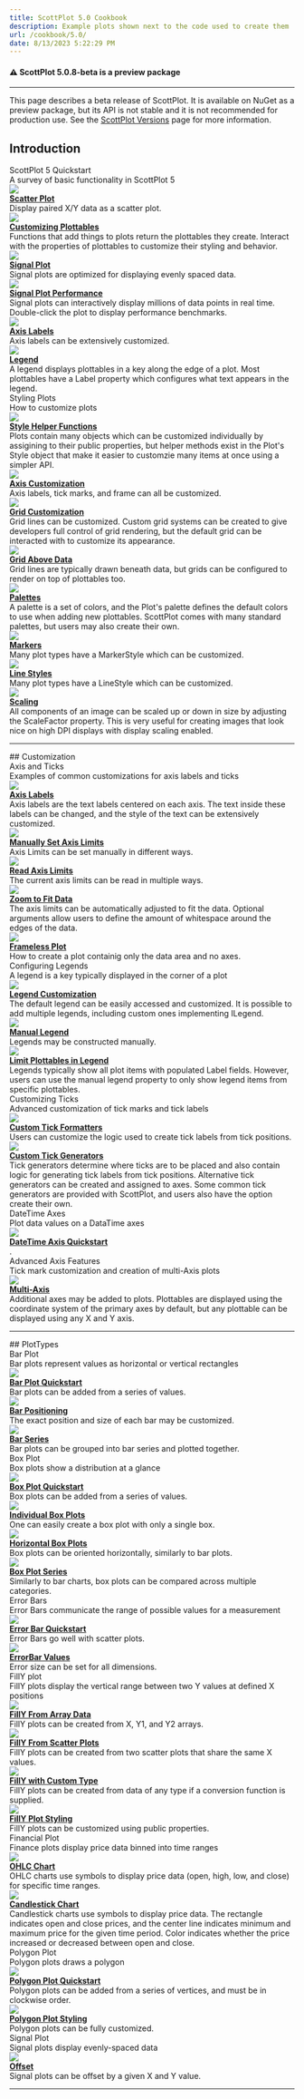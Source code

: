 ```yaml
---
title: ScottPlot 5.0 Cookbook
description: Example plots shown next to the code used to create them
url: /cookbook/5.0/
date: 8/13/2023 5:22:29 PM
---
```




<div class='alert alert-warning' role='alert'><h4 class='alert-heading py-0 my-0'>⚠️ ScottPlot 5.0.8-beta is a preview package</h4><hr /><p class='mb-0'><span class='fw-semibold'>This page describes a beta release of ScottPlot.</span> It is available on NuGet as a preview package, but its API is not stable and it is not recommended for production use. See the <a href='https://scottplot.net/versions/'>ScottPlot Versions</a> page for more information. </p></div>


## Introduction
<div class='fs-4 mt-4'>ScottPlot 5 Quickstart</div>
<div>A survey of basic functionality in ScottPlot 5</div>
<div class='row my-4'>
<div class='col'>
<a href='scottplot-5-quickstart/#scatter-plot'><img class='img-fluid' src='scottplot-5-quickstart/scatter-plot.png' /></a>
</div>
<div class='col'>
<div><a href='scottplot-5-quickstart/#scatter-plot'><b>Scatter Plot</b></a></div>
<div>Display paired X/Y data as a scatter plot.</div>
</div>
</div>
<div class='row my-4'>
<div class='col'>
<a href='scottplot-5-quickstart/#customizing-plottables'><img class='img-fluid' src='scottplot-5-quickstart/customizing-plottables.png' /></a>
</div>
<div class='col'>
<div><a href='scottplot-5-quickstart/#customizing-plottables'><b>Customizing Plottables</b></a></div>
<div>Functions that add things to plots return the plottables they create. Interact with the properties of plottables to customize their styling and behavior.</div>
</div>
</div>
<div class='row my-4'>
<div class='col'>
<a href='scottplot-5-quickstart/#signal-plot'><img class='img-fluid' src='scottplot-5-quickstart/signal-plot.png' /></a>
</div>
<div class='col'>
<div><a href='scottplot-5-quickstart/#signal-plot'><b>Signal Plot</b></a></div>
<div>Signal plots are optimized for displaying evenly spaced data.</div>
</div>
</div>
<div class='row my-4'>
<div class='col'>
<a href='scottplot-5-quickstart/#signal-plot-performance'><img class='img-fluid' src='scottplot-5-quickstart/signal-plot-performance.png' /></a>
</div>
<div class='col'>
<div><a href='scottplot-5-quickstart/#signal-plot-performance'><b>Signal Plot Performance</b></a></div>
<div>Signal plots can interactively display millions of data points in real time. Double-click the plot to display performance benchmarks.</div>
</div>
</div>
<div class='row my-4'>
<div class='col'>
<a href='scottplot-5-quickstart/#axis-labels'><img class='img-fluid' src='scottplot-5-quickstart/axis-labels.png' /></a>
</div>
<div class='col'>
<div><a href='scottplot-5-quickstart/#axis-labels'><b>Axis Labels</b></a></div>
<div>Axis labels can be extensively customized.</div>
</div>
</div>
<div class='row my-4'>
<div class='col'>
<a href='scottplot-5-quickstart/#legend'><img class='img-fluid' src='scottplot-5-quickstart/legend.png' /></a>
</div>
<div class='col'>
<div><a href='scottplot-5-quickstart/#legend'><b>Legend</b></a></div>
<div>A legend displays plottables in a key along the edge of a plot. Most plottables have a Label property which configures what text appears in the legend.</div>
</div>
</div>
<div class='fs-4 mt-4'>Styling Plots</div>
<div>How to customize plots</div>
<div class='row my-4'>
<div class='col'>
<a href='styling-plots/#style-helper-functions'><img class='img-fluid' src='styling-plots/style-helper-functions.png' /></a>
</div>
<div class='col'>
<div><a href='styling-plots/#style-helper-functions'><b>Style Helper Functions</b></a></div>
<div>Plots contain many objects which can be customized individually by assigining to their public properties, but helper methods exist in the Plot's Style object that make it easier to customzie many items at once using a simpler API.</div>
</div>
</div>
<div class='row my-4'>
<div class='col'>
<a href='styling-plots/#axis-customization'><img class='img-fluid' src='styling-plots/axis-customization.png' /></a>
</div>
<div class='col'>
<div><a href='styling-plots/#axis-customization'><b>Axis Customization</b></a></div>
<div>Axis labels, tick marks, and frame can all be customized.</div>
</div>
</div>
<div class='row my-4'>
<div class='col'>
<a href='styling-plots/#grid-customization'><img class='img-fluid' src='styling-plots/grid-customization.png' /></a>
</div>
<div class='col'>
<div><a href='styling-plots/#grid-customization'><b>Grid Customization</b></a></div>
<div>Grid lines can be customized. Custom grid systems can be created to give developers full control of grid rendering, but the default grid can be interacted with to customize its appearance.</div>
</div>
</div>
<div class='row my-4'>
<div class='col'>
<a href='styling-plots/#grid-above-data'><img class='img-fluid' src='styling-plots/grid-above-data.png' /></a>
</div>
<div class='col'>
<div><a href='styling-plots/#grid-above-data'><b>Grid Above Data</b></a></div>
<div>Grid lines are typically drawn beneath data, but grids can be configured to render on top of plottables too.</div>
</div>
</div>
<div class='row my-4'>
<div class='col'>
<a href='styling-plots/#palettes'><img class='img-fluid' src='styling-plots/palettes.png' /></a>
</div>
<div class='col'>
<div><a href='styling-plots/#palettes'><b>Palettes</b></a></div>
<div>A palette is a set of colors, and the Plot's palette defines the default colors to use when adding new plottables. ScottPlot comes with many standard palettes, but users may also create their own.</div>
</div>
</div>
<div class='row my-4'>
<div class='col'>
<a href='styling-plots/#markers'><img class='img-fluid' src='styling-plots/markers.png' /></a>
</div>
<div class='col'>
<div><a href='styling-plots/#markers'><b>Markers</b></a></div>
<div>Many plot types have a MarkerStyle which can be customized.</div>
</div>
</div>
<div class='row my-4'>
<div class='col'>
<a href='styling-plots/#line-styles'><img class='img-fluid' src='styling-plots/line-styles.png' /></a>
</div>
<div class='col'>
<div><a href='styling-plots/#line-styles'><b>Line Styles</b></a></div>
<div>Many plot types have a LineStyle which can be customized.</div>
</div>
</div>
<div class='row my-4'>
<div class='col'>
<a href='styling-plots/#scaling'><img class='img-fluid' src='styling-plots/scaling.png' /></a>
</div>
<div class='col'>
<div><a href='styling-plots/#scaling'><b>Scaling</b></a></div>
<div>All components of an image can be scaled up or down in size by adjusting the ScaleFactor property. This is very useful for creating images that look nice on high DPI displays with display scaling enabled.</div>
</div>
</div>
<hr class='my-5' />
## Customization
<div class='fs-4 mt-4'>Axis and Ticks</div>
<div>Examples of common customizations for axis labels and ticks</div>
<div class='row my-4'>
<div class='col'>
<a href='axis-and-ticks/#axis-labels'><img class='img-fluid' src='axis-and-ticks/axis-labels.png' /></a>
</div>
<div class='col'>
<div><a href='axis-and-ticks/#axis-labels'><b>Axis Labels</b></a></div>
<div>Axis labels are the text labels centered on each axis. The text inside these labels can be changed, and the style of the text can be extensively customized.</div>
</div>
</div>
<div class='row my-4'>
<div class='col'>
<a href='axis-and-ticks/#manually-set-axis-limits'><img class='img-fluid' src='axis-and-ticks/manually-set-axis-limits.png' /></a>
</div>
<div class='col'>
<div><a href='axis-and-ticks/#manually-set-axis-limits'><b>Manually Set Axis Limits</b></a></div>
<div>Axis Limits can be set manually in different ways.</div>
</div>
</div>
<div class='row my-4'>
<div class='col'>
<a href='axis-and-ticks/#read-axis-limits'><img class='img-fluid' src='axis-and-ticks/read-axis-limits.png' /></a>
</div>
<div class='col'>
<div><a href='axis-and-ticks/#read-axis-limits'><b>Read Axis Limits</b></a></div>
<div>The current axis limits can be read in multiple ways.</div>
</div>
</div>
<div class='row my-4'>
<div class='col'>
<a href='axis-and-ticks/#zoom-to-fit-data'><img class='img-fluid' src='axis-and-ticks/zoom-to-fit-data.png' /></a>
</div>
<div class='col'>
<div><a href='axis-and-ticks/#zoom-to-fit-data'><b>Zoom to Fit Data</b></a></div>
<div>The axis limits can be automatically adjusted to fit the data. Optional arguments allow users to define the amount of whitespace around the edges of the data.</div>
</div>
</div>
<div class='row my-4'>
<div class='col'>
<a href='axis-and-ticks/#frameless-plot'><img class='img-fluid' src='axis-and-ticks/frameless-plot.png' /></a>
</div>
<div class='col'>
<div><a href='axis-and-ticks/#frameless-plot'><b>Frameless Plot</b></a></div>
<div>How to create a plot containig only the data area and no axes.</div>
</div>
</div>
<div class='fs-4 mt-4'>Configuring Legends</div>
<div>A legend is a key typically displayed in the corner of a plot</div>
<div class='row my-4'>
<div class='col'>
<a href='configuring-legends/#legend-customization'><img class='img-fluid' src='configuring-legends/legend-customization.png' /></a>
</div>
<div class='col'>
<div><a href='configuring-legends/#legend-customization'><b>Legend Customization</b></a></div>
<div>The default legend can be easily accessed and customized. It is possible to add multiple legends, including custom ones implementing ILegend.</div>
</div>
</div>
<div class='row my-4'>
<div class='col'>
<a href='configuring-legends/#manual-legend'><img class='img-fluid' src='configuring-legends/manual-legend.png' /></a>
</div>
<div class='col'>
<div><a href='configuring-legends/#manual-legend'><b>Manual Legend</b></a></div>
<div>Legends may be constructed manually.</div>
</div>
</div>
<div class='row my-4'>
<div class='col'>
<a href='configuring-legends/#limit-plottables-in-legend'><img class='img-fluid' src='configuring-legends/limit-plottables-in-legend.png' /></a>
</div>
<div class='col'>
<div><a href='configuring-legends/#limit-plottables-in-legend'><b>Limit Plottables in Legend</b></a></div>
<div>Legends typically show all plot items with populated Label fields. However, users can use the manual legend property to only show legend items from specific plottables.</div>
</div>
</div>
<div class='fs-4 mt-4'>Customizing Ticks</div>
<div>Advanced customization of tick marks and tick labels</div>
<div class='row my-4'>
<div class='col'>
<a href='customizing-ticks/#custom-tick-formatters'><img class='img-fluid' src='customizing-ticks/custom-tick-formatters.png' /></a>
</div>
<div class='col'>
<div><a href='customizing-ticks/#custom-tick-formatters'><b>Custom Tick Formatters</b></a></div>
<div>Users can customize the logic used to create tick labels from tick positions.</div>
</div>
</div>
<div class='row my-4'>
<div class='col'>
<a href='customizing-ticks/#custom-tick-generators'><img class='img-fluid' src='customizing-ticks/custom-tick-generators.png' /></a>
</div>
<div class='col'>
<div><a href='customizing-ticks/#custom-tick-generators'><b>Custom Tick Generators</b></a></div>
<div>Tick generators determine where ticks are to be placed and also contain logic for generating tick labels from tick positions. Alternative tick generators can be created and assigned to axes. Some common tick generators are provided with ScottPlot, and users also have the option create their own.</div>
</div>
</div>
<div class='fs-4 mt-4'>DateTime Axes</div>
<div>Plot data values on a DataTime axes</div>
<div class='row my-4'>
<div class='col'>
<a href='datetime-axes/#datetime-axis-quickstart'><img class='img-fluid' src='datetime-axes/datetime-axis-quickstart.png' /></a>
</div>
<div class='col'>
<div><a href='datetime-axes/#datetime-axis-quickstart'><b>DateTime Axis Quickstart</b></a></div>
<div>.</div>
</div>
</div>
<div class='fs-4 mt-4'>Advanced Axis Features</div>
<div>Tick mark customization and creation of multi-Axis plots</div>
<div class='row my-4'>
<div class='col'>
<a href='advanced-axis-features/#multi-axis'><img class='img-fluid' src='advanced-axis-features/multi-axis.png' /></a>
</div>
<div class='col'>
<div><a href='advanced-axis-features/#multi-axis'><b>Multi-Axis</b></a></div>
<div>Additional axes may be added to plots. Plottables are displayed using the coordinate system of the primary axes by default, but any plottable can be displayed using any X and Y axis.</div>
</div>
</div>
<hr class='my-5' />
## PlotTypes
<div class='fs-4 mt-4'>Bar Plot</div>
<div>Bar plots represent values as horizontal or vertical rectangles</div>
<div class='row my-4'>
<div class='col'>
<a href='bar-plot/#bar-plot-quickstart'><img class='img-fluid' src='bar-plot/bar-plot-quickstart.png' /></a>
</div>
<div class='col'>
<div><a href='bar-plot/#bar-plot-quickstart'><b>Bar Plot Quickstart</b></a></div>
<div>Bar plots can be added from a series of values.</div>
</div>
</div>
<div class='row my-4'>
<div class='col'>
<a href='bar-plot/#bar-positioning'><img class='img-fluid' src='bar-plot/bar-positioning.png' /></a>
</div>
<div class='col'>
<div><a href='bar-plot/#bar-positioning'><b>Bar Positioning</b></a></div>
<div>The exact position and size of each bar may be customized.</div>
</div>
</div>
<div class='row my-4'>
<div class='col'>
<a href='bar-plot/#bar-series'><img class='img-fluid' src='bar-plot/bar-series.png' /></a>
</div>
<div class='col'>
<div><a href='bar-plot/#bar-series'><b>Bar Series</b></a></div>
<div>Bar plots can be grouped into bar series and plotted together.</div>
</div>
</div>
<div class='fs-4 mt-4'>Box Plot</div>
<div>Box plots show a distribution at a glance</div>
<div class='row my-4'>
<div class='col'>
<a href='box-plot/#box-plot-quickstart'><img class='img-fluid' src='box-plot/box-plot-quickstart.png' /></a>
</div>
<div class='col'>
<div><a href='box-plot/#box-plot-quickstart'><b>Box Plot Quickstart</b></a></div>
<div>Box plots can be added from a series of values.</div>
</div>
</div>
<div class='row my-4'>
<div class='col'>
<a href='box-plot/#individual-box-plots'><img class='img-fluid' src='box-plot/individual-box-plots.png' /></a>
</div>
<div class='col'>
<div><a href='box-plot/#individual-box-plots'><b>Individual Box Plots</b></a></div>
<div>One can easily create a box plot with only a single box.</div>
</div>
</div>
<div class='row my-4'>
<div class='col'>
<a href='box-plot/#horizontal-box-plots'><img class='img-fluid' src='box-plot/horizontal-box-plots.png' /></a>
</div>
<div class='col'>
<div><a href='box-plot/#horizontal-box-plots'><b>Horizontal Box Plots</b></a></div>
<div>Box plots can be oriented horizontally, similarly to bar plots.</div>
</div>
</div>
<div class='row my-4'>
<div class='col'>
<a href='box-plot/#box-plot-series'><img class='img-fluid' src='box-plot/box-plot-series.png' /></a>
</div>
<div class='col'>
<div><a href='box-plot/#box-plot-series'><b>Box Plot Series</b></a></div>
<div>Similarly to bar charts, box plots can be compared across multiple categories.</div>
</div>
</div>
<div class='fs-4 mt-4'>Error Bars</div>
<div>Error Bars communicate the range of possible values for a measurement</div>
<div class='row my-4'>
<div class='col'>
<a href='error-bars/#error-bar-quickstart'><img class='img-fluid' src='error-bars/error-bar-quickstart.png' /></a>
</div>
<div class='col'>
<div><a href='error-bars/#error-bar-quickstart'><b>Error Bar Quickstart</b></a></div>
<div>Error Bars go well with scatter plots.</div>
</div>
</div>
<div class='row my-4'>
<div class='col'>
<a href='error-bars/#errorbar-values'><img class='img-fluid' src='error-bars/errorbar-values.png' /></a>
</div>
<div class='col'>
<div><a href='error-bars/#errorbar-values'><b>ErrorBar Values</b></a></div>
<div>Error size can be set for all dimensions.</div>
</div>
</div>
<div class='fs-4 mt-4'>FillY plot</div>
<div>FillY plots display the vertical range between two Y values at defined X positions</div>
<div class='row my-4'>
<div class='col'>
<a href='filly-plot/#filly-from-array-data'><img class='img-fluid' src='filly-plot/filly-from-array-data.png' /></a>
</div>
<div class='col'>
<div><a href='filly-plot/#filly-from-array-data'><b>FillY From Array Data</b></a></div>
<div>FillY plots can be created from X, Y1, and Y2 arrays.</div>
</div>
</div>
<div class='row my-4'>
<div class='col'>
<a href='filly-plot/#filly-from-scatter-plots'><img class='img-fluid' src='filly-plot/filly-from-scatter-plots.png' /></a>
</div>
<div class='col'>
<div><a href='filly-plot/#filly-from-scatter-plots'><b>FillY From Scatter Plots</b></a></div>
<div>FillY plots can be created from two scatter plots that share the same X values.</div>
</div>
</div>
<div class='row my-4'>
<div class='col'>
<a href='filly-plot/#filly-with-custom-type'><img class='img-fluid' src='filly-plot/filly-with-custom-type.png' /></a>
</div>
<div class='col'>
<div><a href='filly-plot/#filly-with-custom-type'><b>FillY with Custom Type</b></a></div>
<div>FillY plots can be created from data of any type if a conversion function is supplied.</div>
</div>
</div>
<div class='row my-4'>
<div class='col'>
<a href='filly-plot/#filly-plot-styling'><img class='img-fluid' src='filly-plot/filly-plot-styling.png' /></a>
</div>
<div class='col'>
<div><a href='filly-plot/#filly-plot-styling'><b>FillY Plot Styling</b></a></div>
<div>FillY plots can be customized using public properties.</div>
</div>
</div>
<div class='fs-4 mt-4'>Financial Plot</div>
<div>Finance plots display price data binned into time ranges</div>
<div class='row my-4'>
<div class='col'>
<a href='financial-plot/#ohlc-chart'><img class='img-fluid' src='financial-plot/ohlc-chart.png' /></a>
</div>
<div class='col'>
<div><a href='financial-plot/#ohlc-chart'><b>OHLC Chart</b></a></div>
<div>OHLC charts use symbols to display price data (open, high, low, and close) for specific time ranges.</div>
</div>
</div>
<div class='row my-4'>
<div class='col'>
<a href='financial-plot/#candlestick-chart'><img class='img-fluid' src='financial-plot/candlestick-chart.png' /></a>
</div>
<div class='col'>
<div><a href='financial-plot/#candlestick-chart'><b>Candlestick Chart</b></a></div>
<div>Candlestick charts use symbols to display price data. The rectangle indicates open and close prices, and the center line indicates minimum and maximum price for the given time period. Color indicates whether the price increased or decreased between open and close.</div>
</div>
</div>
<div class='fs-4 mt-4'>Polygon Plot</div>
<div>Polygon plots draws a polygon</div>
<div class='row my-4'>
<div class='col'>
<a href='polygon-plot/#polygon-plot-quickstart'><img class='img-fluid' src='polygon-plot/polygon-plot-quickstart.png' /></a>
</div>
<div class='col'>
<div><a href='polygon-plot/#polygon-plot-quickstart'><b>Polygon Plot Quickstart</b></a></div>
<div>Polygon plots can be added from a series of vertices, and must be in clockwise order.</div>
</div>
</div>
<div class='row my-4'>
<div class='col'>
<a href='polygon-plot/#polygon-plot-styling'><img class='img-fluid' src='polygon-plot/polygon-plot-styling.png' /></a>
</div>
<div class='col'>
<div><a href='polygon-plot/#polygon-plot-styling'><b>Polygon Plot Styling</b></a></div>
<div>Polygon plots can be fully customized.</div>
</div>
</div>
<div class='fs-4 mt-4'>Signal Plot</div>
<div>Signal plots display evenly-spaced data</div>
<div class='row my-4'>
<div class='col'>
<a href='signal-plot/#offset'><img class='img-fluid' src='signal-plot/offset.png' /></a>
</div>
<div class='col'>
<div><a href='signal-plot/#offset'><b>Offset</b></a></div>
<div>Signal plots can be offset by a given X and Y value.</div>
</div>
</div>
<hr class='my-5' />
